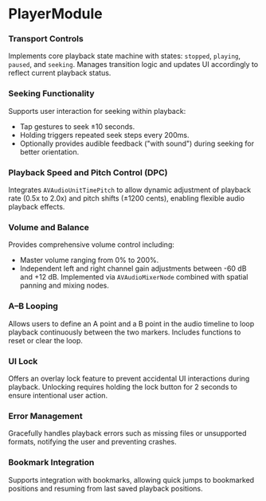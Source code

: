 # PlayerModule

### Transport Controls
Implements core playback state machine with states: `stopped`, `playing`, `paused`, and `seeking`. Manages transition logic and updates UI accordingly to reflect current playback status.

### Seeking Functionality
Supports user interaction for seeking within playback:
- Tap gestures to seek ±10 seconds.
- Holding triggers repeated seek steps every 200ms.
- Optionally provides audible feedback ("with sound") during seeking for better orientation.

### Playback Speed and Pitch Control (DPC)
Integrates `AVAudioUnitTimePitch` to allow dynamic adjustment of playback rate (0.5x to 2.0x) and pitch shifts (±1200 cents), enabling flexible audio playback effects.

### Volume and Balance
Provides comprehensive volume control including:
- Master volume ranging from 0% to 200%.
- Independent left and right channel gain adjustments between -60 dB and +12 dB.
Implemented via `AVAudioMixerNode` combined with spatial panning and mixing nodes.

### A–B Looping
Allows users to define an A point and a B point in the audio timeline to loop playback continuously between the two markers. Includes functions to reset or clear the loop.

### UI Lock
Offers an overlay lock feature to prevent accidental UI interactions during playback. Unlocking requires holding the lock button for 2 seconds to ensure intentional user action.

### Error Management
Gracefully handles playback errors such as missing files or unsupported formats, notifying the user and preventing crashes.

### Bookmark Integration
Supports integration with bookmarks, allowing quick jumps to bookmarked positions and resuming from last saved playback positions.
